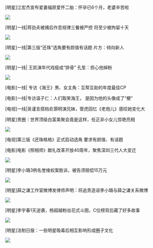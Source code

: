 [明星]江宏杰宣布爱妻福原爱怀二胎：怀孕已6个月，老婆辛苦啦

![](https://inews.gtimg.com/newsapp_bt/0/6689208004/641)

[明星]一线|蒋劲夫被捕后作息规律三餐被严控 将至少被拘留十天

![](https://inews.gtimg.com/newsapp_bt/0/6686974212/641)

[明星]一线|第三版“还珠”选角要有颜值有话题 片方：倾向新人

![](https://inews.gtimg.com/newsapp_bt/0/6686358045/641)

[明星]一线| 王凯演年代戏瘦成“排骨” 孔笙：担心他掉粉

![](https://inews.gtimg.com/newsapp_bt/0/6686092074/641)

[电影]一线| 专访《海王》男、女主角：互帮互助的年度最佳CP

[电影]一线|专访温子仁：人们取笑海王， 是因为他的头像成了“梗”

[电视]一线|吴谨言搭档俞灏明演兄妹，管虎回忆《老炮儿》感叹她变化大

[明星]贵圈｜世界顶级白富美聚会竟是这样，任正非小女儿惊艳亮相

![](https://inews.gtimg.com/newsapp_bt/0/6683904531/641?tp=webp)

[电视]第三版《还珠格格》正式启动选角 要求有颜值、有话题

[电影]电影《照相师》献礼改革开放40周年，聚焦深圳三代人大变迁

![](https://inews.gtimg.com/newsapp_bt/0/6681845940/641)

[明星]李小璐3例名誉维权案胜诉，被告须赔偿15万元

![](https://inews.gtimg.com/newsapp_bt/0/6681705115/641)

[明星]薛之谦工作室微博发律师声明：将追责造谣李小璐与薛之谦关系微博

![](https://inews.gtimg.com/newsapp_bt/0/6681618734/641)

[明星]李宇春1天逆袭，杨超越粉丝花式斗图，C位榜背后藏了好多故事

![](https://inews.gtimg.com/newsapp_bt/0/6664587302/641)

[明星]法制日报：一些明星吸毒后相互影响形成圈子文化

![](https://inews.gtimg.com/newsapp_bt/0/6678879034/641)

